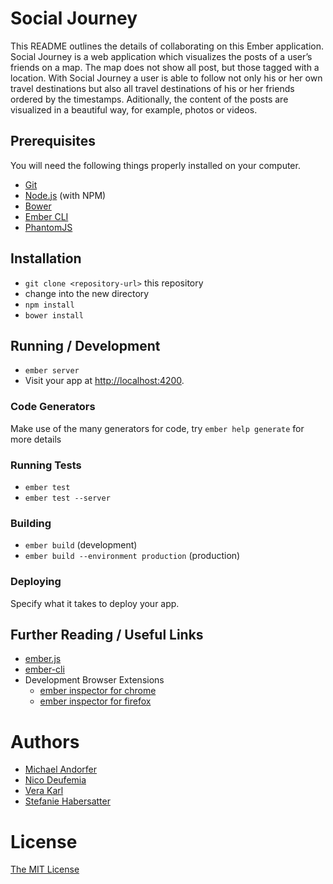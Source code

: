 # Social Journey

This README outlines the details of collaborating on this Ember application.
Social Journey is a web application which visualizes the posts of a user’s friends on a map. The map does not show all post, but those tagged with a location. With Social Journey a user is able to follow not only his or her own travel destinations but also all travel destinations of his or her friends ordered by the timestamps. Aditionally, the content of the posts are visualized in a beautiful way, for example, photos or videos.

## Prerequisites

You will need the following things properly installed on your computer.

* [Git](http://git-scm.com/)
* [Node.js](http://nodejs.org/) (with NPM)
* [Bower](http://bower.io/)
* [Ember CLI](http://www.ember-cli.com/)
* [PhantomJS](http://phantomjs.org/)

## Installation

* `git clone <repository-url>` this repository
* change into the new directory
* `npm install`
* `bower install`

## Running / Development

* `ember server`
* Visit your app at [http://localhost:4200](http://localhost:4200).

### Code Generators

Make use of the many generators for code, try `ember help generate` for more details

### Running Tests

* `ember test`
* `ember test --server`

### Building

* `ember build` (development)
* `ember build --environment production` (production)

### Deploying

Specify what it takes to deploy your app.

## Further Reading / Useful Links

* [ember.js](http://emberjs.com/)
* [ember-cli](http://www.ember-cli.com/)
* Development Browser Extensions
  * [ember inspector for chrome](https://chrome.google.com/webstore/detail/ember-inspector/bmdblncegkenkacieihfhpjfppoconhi)
  * [ember inspector for firefox](https://addons.mozilla.org/en-US/firefox/addon/ember-inspector/)

# Authors

- [Michael Andorfer](mailto:mandorfer.mmt-b2014@fh-salzburg.ac.at)
- [Nico Deufemia](mailto:ndeufemia.mmt-b2014@fh-salzburg.ac.at)
- [Vera Karl](mailto:vkarl.mmt-b2014@fh-salzburg.ac.at)
- [Stefanie Habersatter](mailto:shabersatter.mmt-b2014@fh-salzburg.ac.at)

# License

[The MIT License](https://opensource.org/licenses/MIT)
